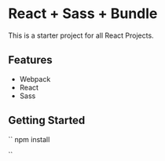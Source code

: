 # **React + Sass + Bundle**

This is a starter project for all React Projects.  

## **Features**
- Webpack
- React
- Sass

## **Getting Started**

``
    npm install

``